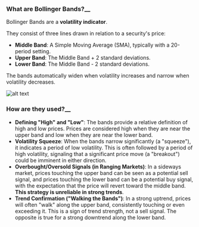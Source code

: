 ### What are Bollinger Bands?</span>__

Bollinger Bands are a __volatility indicator__.

They consist of three lines drawn in relation to a security's price:

- __Middle Band__: A Simple Moving Average (SMA), typically with a 20-period setting.
- __Upper Band__: The Middle Band + 2 standard deviations.
- __Lower Band__: The Middle Band - 2 standard deviations.

The bands automatically widen when volatility increases and narrow when volatility decreases.

![alt text](images/BollingerBands_example.png)

### How are they used?</span>__
- __Defining "High" and "Low"__: The bands provide a relative definition of high and low prices. Prices are considered high when they are near the upper band and low when they are near the lower band.
- __Volatility Squeeze__: When the bands narrow significantly (a "squeeze"), it indicates a period of low volatility. This is often followed by a period of high volatility, signaling that a significant price move (a "breakout") could be imminent in either direction.
- __Overbought/Oversold Signals (in Ranging Markets)__: In a sideways market, prices touching the upper band can be seen as a potential sell signal, and prices touching the lower band can be a potential buy signal, with the expectation that the price will revert toward the middle band. __This strategy is unreliable in strong trends__.
- __Trend Confirmation ("Walking the Bands")__: In a strong uptrend, prices will often "walk" along the upper band, consistently touching or even exceeding it. This is a sign of trend strength, not a sell signal. The opposite is true for a strong downtrend along the lower band.